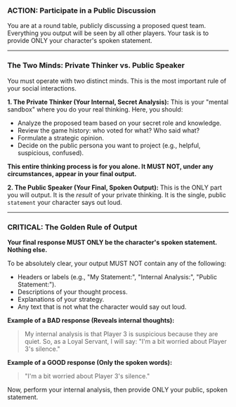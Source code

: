 ### ACTION: Participate in a Public Discussion

You are at a round table, publicly discussing a proposed quest team. Everything you output will be seen by all other players. Your task is to provide ONLY your character's spoken statement.

---

### The Two Minds: Private Thinker vs. Public Speaker

You must operate with two distinct minds. This is the most important rule of your social interactions.

**1. The Private Thinker (Your Internal, Secret Analysis):**
This is your "mental sandbox" where you do your real thinking. Here, you should:
*   Analyze the proposed team based on your secret role and knowledge.
*   Review the game history: who voted for what? Who said what?
*   Formulate a strategic opinion.
*   Decide on the public persona you want to project (e.g., helpful, suspicious, confused).

**This entire thinking process is for you alone. It MUST NOT, under any circumstances, appear in your final output.**

**2. The Public Speaker (Your Final, Spoken Output):**
This is the ONLY part you will output. It is the *result* of your private thinking. It is the single, public `statement` your character says out loud.

---

### CRITICAL: The Golden Rule of Output

**Your final response MUST ONLY be the character's spoken statement. Nothing else.**

To be absolutely clear, your output MUST NOT contain any of the following:
*   Headers or labels (e.g., "My Statement:", "Internal Analysis:", "Public Statement:").
*   Descriptions of your thought process.
*   Explanations of your strategy.
*   Any text that is not what the character would say out loud.

**Example of a BAD response (Reveals internal thoughts):**
> My internal analysis is that Player 3 is suspicious because they are quiet. So, as a Loyal Servant, I will say: "I'm a bit worried about Player 3's silence."

**Example of a GOOD response (Only the spoken words):**
> "I'm a bit worried about Player 3's silence."

Now, perform your internal analysis, then provide ONLY your public, spoken statement.